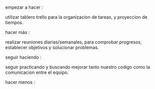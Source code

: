 empezar a hacer :

utilizar tablero trello para la organizacion de tareas, y proyeccion de tiempos.

hacer más : 

realizar reuniones diarias/semanales, para comprobar progresos, establecer objetivos y solucionar problemas.

seguir haciendo :

seguir practicando y buscando mejorar tanto nuestro codigo como la comunicacion entre el equipo.

hacer menos :

